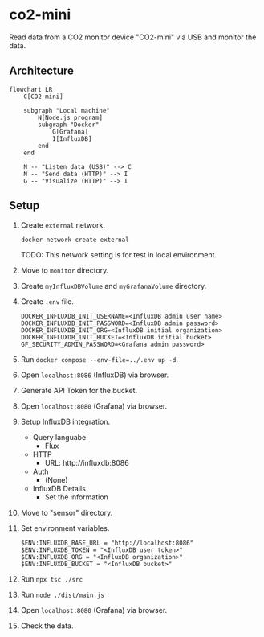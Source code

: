 # co2-mini

Read data from a CO2 monitor device "CO2-mini" via USB and monitor the data.

## Architecture

```mermaid
flowchart LR
    C[CO2-mini]

    subgraph "Local machine"
        N[Node.js program]
        subgraph "Docker"
            G[Grafana]
            I[InfluxDB]
        end
    end

    N -- "Listen data (USB)" --> C
    N -- "Send data (HTTP)" --> I
    G -- "Visualize (HTTP)" --> I
```

## Setup

1. Create `external` network.

   ```
   docker network create external
   ```

   TODO: This network setting is for test in local environment.

1. Move to `monitor` directory.

1. Create `myInfluxDBVolume` and `myGrafanaVolume` directory.

1. Create `.env` file.

   ```
   DOCKER_INFLUXDB_INIT_USERNAME=<InfluxDB admin user name>
   DOCKER_INFLUXDB_INIT_PASSWORD=<InfluxDB admin password>
   DOCKER_INFLUXDB_INIT_ORG=<InfluxDB initial organization>
   DOCKER_INFLUXDB_INIT_BUCKET=<InfluxDB initial bucket>
   GF_SECURITY_ADMIN_PASSWORD=<Grafana admin password>
   ```

1. Run `docker compose --env-file=../.env up -d`.

1. Open `localhost:8086` (InfluxDB) via browser.

1. Generate API Token for the bucket.

1. Open `localhost:8080` (Grafana) via browser.

1. Setup InfluxDB integration.

   - Query languabe
     - Flux
   - HTTP
     - URL: http://influxdb:8086
   - Auth
     - (None)
   - InfluxDB Details
     - Set the information

1. Move to "sensor" directory.

1. Set environment variables.

   ```
   $ENV:INFLUXDB_BASE_URL = "http://localhost:8086"
   $ENV:INFLUXDB_TOKEN = "<InfluxDB user token>"
   $ENV:INFLUXDB_ORG = "<InfluxDB organization>"
   $ENV:INFLUXDB_BUCKET = "<InfluxDB bucket>"
   ```

1. Run `npx tsc ./src`

1. Run `node ./dist/main.js`

1. Open `localhost:8080` (Grafana) via browser.

1. Check the data.
